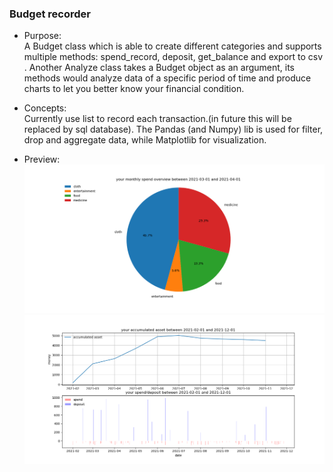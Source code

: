 ### Budget recorder

* Purpose:   
A Budget class which is able to create different categories and supports multiple methods: spend_record, deposit, get_balance and export to csv .
Another Analyze class takes a Budget object as an argument, its methods would analyze data of a specific period of time and produce charts to let you better know your financial condition.

* Concepts:   
Currently use list to record each transaction.(in future this will be replaced by sql database).
The Pandas (and Numpy) lib is used for filter, drop and aggregate data, while Matplotlib for visualization.

* Preview:  
![demo_budget_recorder_Figure_1](https://github.com/Elie-Yen/demo_project/blob/master/Other/budget_recorder/Figure_1.png?raw=true)
![demo_budget_recorder_Figure_2](https://github.com/Elie-Yen/demo_project/blob/master/Other/budget_recorder/Figure_2.png?raw=true)
